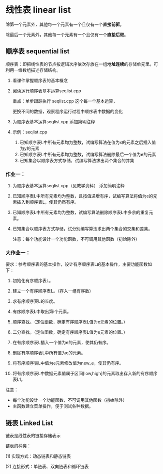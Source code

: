 # 线性表 linear list

除第一个元素外，其他每一个元素有一个且仅有一个**直接前驱**。

除最后一个元素外，其他每一个元素有一个且仅有一个**直接后继**。

## 顺序表 sequential list

顺序表：即把线性表的节点按逻辑次序依次存放在一组**地址连续**的存储单元里。可利用一维数组描述存储结构。

1. 看课件掌握顺序表的基本概念

2. 阅读运行顺序表基本运算seqlist.cpp 

   重点：单步跟踪执行 seqlist.cpp 这个每一个基本运算，

   更换不同的数据，观察程序运行过程中顺序表中数据的变化

3. 为顺序表基本运算seqlist.cpp 添加简明注释

4. 示例：seqlist.cpp

   1. 已知顺序表L中所有元素均为整数，试编写算法在值为x的元素之后插入值为y的元素
   2. 已知顺序表L中所有元素均为整数，试编写算法删除最后一个值为e的元素
   3. 已知集合以顺序表方式存储，试编写算法求出两个集合的并集


### 作业一：

1. 为顺序表基本运算seqlist.cpp（见教学资料） 添加简明注释

2. 已知顺序表L中所有元素均为整数，且按值递增有序，试编写算法将值为e的元素插入到顺序表L，使其仍然有序。

3. 已知顺序表L中所有元素均为整数，试编写算法删除顺序表L中多余的重复元素。

4. 已知集合以顺序表方式存储，试分别编写算法求出两个集合的交集和差集。

   注意：每个功能设计一个功能函数，不可调用其他函数（初始除外）


### 大作业一：

要求：参考顺序表的基本操作，设计有序顺序表L的基本操作，主要功能函数如下：

1. 初始化有序顺序表L。

2. 建立一个有序顺序表L。（存入一组有序数）

3. 求有序顺序表L的长度。

4. 有序顺序表L中取出第i个元素。

5. 顺序查找。（定位函数，确定有序顺序表L值为e元素的位置。）

6. 二分查找。（定位函数，确定有序顺序表L值为e元素的位置。）

7. 在有序顺序表L插入一个值为e的元素，使其仍有序。

8. 删除有序顺序表L中所有值为e的元素。

9. 将有序顺序表L中值为e元素修改值为new_e，使其仍有序。

10. 将有序顺序表L中数据元素值属于区间[low,high]的元素取出存入新的有序顺序表L1。

注意：

- 每个功能设计一个功能函数，不可调用其他函数（初始除外）
- 主函数建立菜单操作，便于测试各种数据。




## 链表 Linked List

链表是线性表的链接存储表示

链表的种类：

(1) 实现方式：动态链表和静态链表

(2) 连接形式：单链表、双向链表和循环链表

